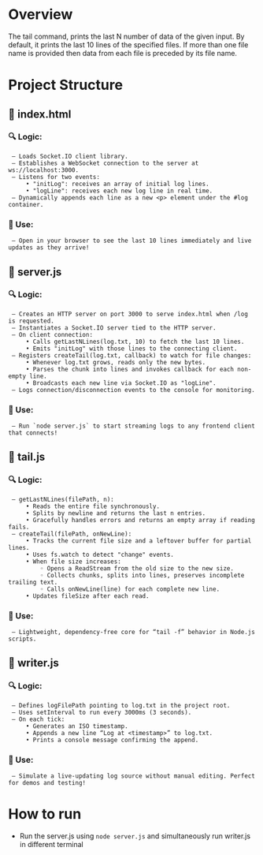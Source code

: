 # Overview
The tail command, prints the last N number of data of the given input. By default, it prints the last 10 lines of the specified files. If more than one file name is provided then data from each file is preceded by its file name.

# Project Structure
 ## 📄 index.html
  ###  🔍 Logic:
     – Loads Socket.IO client library.
     – Establishes a WebSocket connection to the server at ws://localhost:3000.
     – Listens for two events:
         • "initLog": receives an array of initial log lines.
         • "logLine": receives each new log line in real time.
     – Dynamically appends each line as a new <p> element under the #log container.
  ### 🚀 Use:
     – Open in your browser to see the last 10 lines immediately and live updates as they arrive! 

## 📄 server.js
  ### 🔍 Logic:
     – Creates an HTTP server on port 3000 to serve index.html when /log is requested.
     – Instantiates a Socket.IO server tied to the HTTP server.
     – On client connection:
         • Calls getLastNLines(log.txt, 10) to fetch the last 10 lines.
         • Emits "initLog" with those lines to the connecting client.
     – Registers createTail(log.txt, callback) to watch for file changes:
         • Whenever log.txt grows, reads only the new bytes.
         • Parses the chunk into lines and invokes callback for each non-empty line.
         • Broadcasts each new line via Socket.IO as "logLine".
     – Logs connection/disconnection events to the console for monitoring.
   ### 🚀 Use:
     – Run `node server.js` to start streaming logs to any frontend client that connects! 

## 📄 tail.js
 ###   🔍 Logic:
     – getLastNLines(filePath, n):
         • Reads the entire file synchronously.
         • Splits by newline and returns the last n entries.
         • Gracefully handles errors and returns an empty array if reading fails.
     – createTail(filePath, onNewLine):
         • Tracks the current file size and a leftover buffer for partial lines.
         • Uses fs.watch to detect "change" events.
         • When file size increases:
             ◦ Opens a ReadStream from the old size to the new size.
             ◦ Collects chunks, splits into lines, preserves incomplete trailing text.
             ◦ Calls onNewLine(line) for each complete new line.
         • Updates fileSize after each read.
  ###  🚀 Use:
     – Lightweight, dependency-free core for “tail -f” behavior in Node.js scripts. 

## 📄 writer.js
 ###  🔍 Logic:
     – Defines logFilePath pointing to log.txt in the project root.
     – Uses setInterval to run every 3000ms (3 seconds).
     – On each tick:
         • Generates an ISO timestamp.
         • Appends a new line “Log at <timestamp>” to log.txt.
         • Prints a console message confirming the append.
  ### 🚀 Use:
     – Simulate a live-updating log source without manual editing. Perfect for demos and testing! 

#  How to run
- Run the server.js using `node server.js` and simultaneously run writer.js in different terminal
